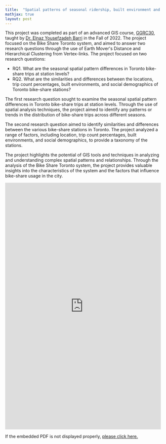 ```yaml
---
title:  "Spatial patterns of seasonal ridership, built environment and social demographics: A taxonomy of Bike Share Toronto stations"
mathjax: true
layout: post
---
```


This project was completed as part of an advanced GIS course, [GGRC30](https://utsc.calendar.utoronto.ca/course/ggrc30h3), taught by [Dr. Elnaz Yousefzadeh Barri](https://elnazyousefzadeh.com/) in the Fall of 2022. The project focused on the Bike Share Toronto system, and aimed to answer two research questions through the use of Earth Mover's Distance and Hierarchical Clustering from Vertex-links. The project focused on two research questions:
-	RQ1. What are the seasonal spatial pattern differences in Toronto bike-share trips at station levels?
-	RQ2. What are the similarities and differences between the locations, trip count percentages, built environments, and social demographics of Toronto bike-share stations?
<!-- readmore -->
The first research question sought to examine the seasonal spatial pattern differences in Toronto bike-share trips at station levels. Through the use of spatial analysis techniques, the project aimed to identify any patterns or trends in the distribution of bike-share trips across different seasons.

The second research question aimed to identify similarities and differences between the various bike-share stations in Toronto. The project analyzed a range of factors, including location, trip count percentages, built environments, and social demographics, to provide a taxonomy of the stations.

The project highlights the potential of GIS tools and techniques in analyzing and understanding complex spatial patterns and relationships. Through the analysis of the Bike Share Toronto system, the project provides valuable insights into the characteristics of the system and the factors that influence bike-share usage in the city.

<embed src="https://zehuiyin.github.io/files/Bikeshare_Toronto.pdf" width="100%" height="800px" />
<p style="text-align: left;">If the embedded PDF is not displayed properly, <a href="https://zehuiyin.github.io/files/Bikeshare_Toronto.pdf" target="_blank">please click here.</a></p>
